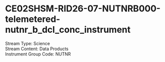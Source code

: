 # CE02SHSM-RID26-07-NUTNRB000-telemetered-nutnr_b_dcl_conc_instrument

Stream Type: Science<br>
Stream Content: Data Products<br>
Instrument Group Code: NUTNR<br>
